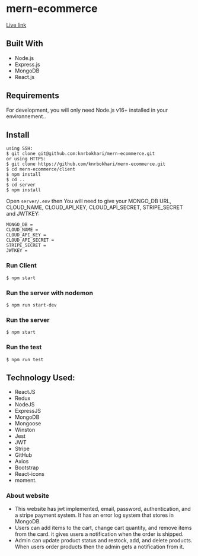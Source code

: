 # mern-ecommerce

[Live link](https://quiet-cat-ecom.netlify.app/)

## Built With
* Node.js
* Express.js
* MongoDB
* React.js

## Requirements

For development, you will only need Node.js v16+ installed in your environnement..

## Install 
    using SSH:
    $ git clone git@github.com:knrbokhari/mern-ecommerce.git
    or using HTTPS:
    $ git clone https://github.com/knrbokhari/mern-ecommerce.git
    $ cd mern-ecommerce/client
    $ npm install
    $ cd ..
    $ cd server
    $ npm install

Open `server/.env` then You will need to give your MONGO_DB URL, CLOUD_NAME, CLOUD_API_KEY, CLOUD_API_SECRET, STRIPE_SECRET and JWTKEY:

```
MONGO_DB = 
CLOUD_NAME = 
CLOUD_API_KEY =
CLOUD_API_SECRET =
STRIPE_SECRET =
JWTKEY = 
```
### Run Client
    $ npm start

### Run the server with nodemon
    $ npm run start-dev
### Run the server 
    $ npm start
### Run the test 
    $ npm run test

## Technology Used: 
* ReactJS
* Redux
* NodeJS
* ExpressJS
* MongoDB
* Mongoose
* Winston
* Jest
* JWT
* Stripe
* GitHub
* Axios
* Bootstrap
* React-icons
* moment.

### About website
* This website has jwt implemented, email, password, authentication, and a stripe payment system. It has an error log system that stores in MongoDB.
* Users can add items to the cart, change cart quantity, and remove items from the card. it gives users a notification when the order is shipped.
* Admin can update product status and restock, add, and delete products. When users order products then the admin gets a notification from it.
